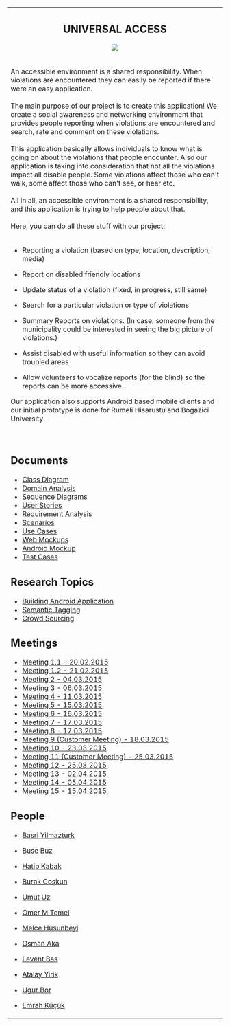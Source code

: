 <table>

<tr align='middle'>
<td>

<h2>UNIVERSAL ACCESS</h2>

<a href='http://imgur.com/TwBD6JG'><img src='http://i.imgur.com/TwBD6JG.jpg' /></a>
</td>
</tr>

<tr>
<td width='800px' valign='top'>


An accessible environment is a shared responsibility. When violations are encountered they can easily be reported if there were an easy application.<br>
<br>
The main purpose of our project is to create this application! We create a social awareness and networking environment that provides people reporting when violations are encountered and search, rate and comment on these violations.<br>
<br>
This application basically allows individuals to know what is going on about the violations that people encounter. Also our application is taking into consideration that not all the violations impact all disable people. Some violations affect those who can't walk, some affect those who can't see, or hear etc.<br>
<br>
All in all, an accessible environment is a shared responsibility, and this application is trying to help people about that.<br>
<br>
Here, you can do all these stuff with our project:<br>
<br>
<ul><li>Reporting a violation (based on type, location, description, media)</li></ul>

<ul><li>Report on disabled friendly locations</li></ul>

<ul><li>Update status of a violation (fixed, in progress, still same)</li></ul>

<ul><li>Search for a particular violation or type of violations</li></ul>

<ul><li>Summary Reports on violations. (In case, someone from the municipality could be interested in seeing the big picture of violations.)</li></ul>

<ul><li>Assist disabled with useful information so they can avoid troubled areas</li></ul>

<ul><li>Allow volunteers to vocalize reports (for the blind) so the reports can be more accessive.</li></ul>

Our application also supports Android based mobile clients and our initial prototype is done for Rumeli Hisarustu and Bogazici University.<br>
<br>
<br>

<h2>Documents</h2>
<ul>
	<li><a href='Documents/ClassDiagram.md'>Class Diagram</a></li>
	<li><a href='Documents/DomainAnalysis.md'>Domain Analysis</a></li>
	<li><a href='Documents/sequenceDiagram.md'>Sequence Diagrams</a></li>
	<li><a href='Documents/UserStories.md'>User Stories</a></li>
	<li><a href='Documents/RequirementAnalysis.md'>Requirement Analysis</a></li>
	<li><a href='Documents/scenarios.md'>Scenarios</a></li>
	<li><a href='Documents/UseCases.md'>Use Cases</a></li>
	<li><a href='Documents/web_mockups.md'>Web Mockups</a></li>
	<li><a href='Documents/android_mockup.md'>Android Mockup</a></li>
	<li><a href='Documents/TestCases.md'>Test Cases</a></li>
</ul>

<h2>Research Topics</h2>
<ul>
	<li><a href='Research\ Topics/BuildingAndroidApplication.md'>Building Android Application</a></li>
	<li><a href='Research\ Topics/semanticTagging.md'>Semantic Tagging</a></li>
	<li><a href='Research\ Topics/crowdsourcing.md'>Crowd Sourcing</a></li>
</ul>


<h2>Meetings</h2>

<ul>
	<li><a href='meetingNotes.md#meeting-11'>Meeting 1.1 - 20.02.2015</a></li>
	<li><a href='meetingNotes.md#meeting-12'>Meeting 1.2 - 21.02.2015</a></li>
	<li><a href='meetingNotes.md#meeting-2'>Meeting 2 - 04.03.2015</a></li>
	<li><a href='meetingNotes.md#meeting-3'>Meeting 3 - 06.03.2015</a></li>
	<li><a href='meetingNotes.md#meeting-4'>Meeting 4 - 11.03.2015</a></li>
	<li><a href='meetingNotes.md#meeting-5'>Meeting 5 - 15.03.2015</a></li>
	<li><a href='meetingNotes.md#meeting-6'>Meeting 6 - 16.03.2015</a></li>
	<li><a href='meetingNotes.md#meeting-7'>Meeting 7 - 17.03.2015</a></li>
	<li><a href='meetingNotes.md#meeting-8'>Meeting 8 - 17.03.2015</a></li>
	<li><a href='meetingNotes.md#meeting-9-customer-meeting'>Meeting 9 (Customer Meeting) - 18.03.2015</a></li>
	<li><a href='meetingNotes.md#meeting-10'>Meeting 10 - 23.03.2015</a></li>
	<li><a href='meetingNotes.md#meeting-11-customer-meeting'>Meeting 11 (Customer Meeting) - 25.03.2015</a></li>
	<li><a href='meetingNotes.md#meeting-12-1'>Meeting 12 - 25.03.2015</a></li>
	<li><a href='meetingNotes.md#meeting-13'>Meeting 13 - 02.04.2015</a></li>
	<li><a href='meetingNotes.md#meeting-14'>Meeting 14 - 05.04.2015</a></li>
	<li><a href='meetingNotes.md#meeting-15'>Meeting 15 - 15.04.2015</a></li>
</ul>



<h2>People</h2>

<ul><li><a href='basriyilmazturk.md'>Basri Yilmazturk</a></li></ul>

<ul><li><a href='https://code.google.com/p/bounswe2015group9/wiki/BuseBuz'>Buse Buz</a></li></ul>

<ul><li><a href='https://code.google.com/p/bounswe2015group9/wiki/hatipkabak'>Hatip Kabak</a></li></ul>

<ul><li><a href='https://code.google.com/p/bounswe2015group9/wiki/BurakCoskun'>Burak Coşkun</a></li></ul>

<ul><li><a href='https://code.google.com/p/bounswe2015group9/wiki/UmutUz'>Umut Uz</a></li></ul>

<ul><li><a href='https://code.google.com/p/bounswe2015group9/wiki/OmerMTemel'>Omer M Temel</a></li></ul>

<ul><li><a href='https://code.google.com/p/bounswe2015group9/wiki/melce_husunbeyi'>Melce Husunbeyi</a></li></ul>

<ul><li><a href='https://code.google.com/p/bounswe2015group9/wiki/osman_aka'>Osman Aka</a></li></ul>

<ul><li><a href='https://code.google.com/p/bounswe2015group9/wiki/LeventBas'>Levent Bas</a></li></ul>

<ul><li><a href='https://code.google.com/p/bounswe2015group9/wiki/atalay_yirik'>Atalay Yirik</a></li></ul>

<ul><li><a href='ugur_bor.md'>Ugur Bor</a></li></ul>

<ul><li><a href='https://code.google.com/p/bounswe2015group9/wiki/emrah_kucuk'>Emrah Küçük</a>